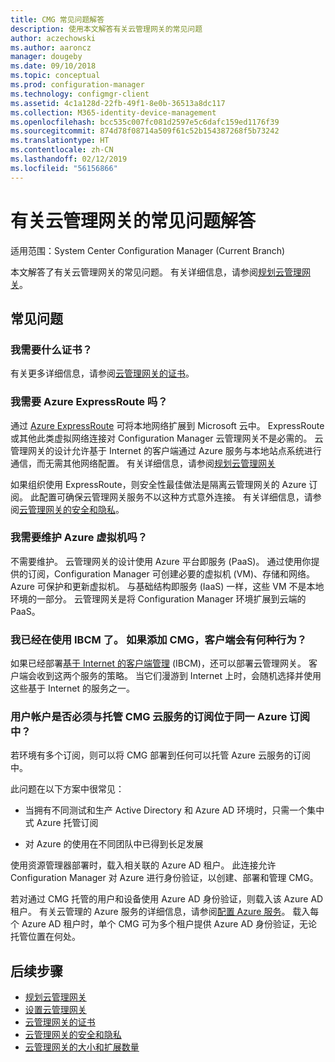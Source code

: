 ```yaml
---
title: CMG 常见问题解答
description: 使用本文解答有关云管理网关的常见问题
author: aczechowski
ms.author: aaroncz
manager: dougeby
ms.date: 09/10/2018
ms.topic: conceptual
ms.prod: configuration-manager
ms.technology: configmgr-client
ms.assetid: 4c1a128d-22fb-49f1-8e0b-36513a8dc117
ms.collection: M365-identity-device-management
ms.openlocfilehash: bcc535c007fc081d2597e5c6dafc159ed1176f39
ms.sourcegitcommit: 874d78f08714a509f61c52b154387268f5b73242
ms.translationtype: HT
ms.contentlocale: zh-CN
ms.lasthandoff: 02/12/2019
ms.locfileid: "56156866"
---
```

# <a name="frequently-asked-questions-about-the-cloud-management-gateway"></a>有关云管理网关的常见问题解答

适用范围：System Center Configuration Manager (Current Branch)

本文解答了有关云管理网关的常见问题。 有关详细信息，请参阅[规划云管理网关](/sccm/core/clients/manage/cmg/plan-cloud-management-gateway)。


## <a name="frequently-asked-questions"></a>常见问题

### <a name="what-certificates-do-i-need"></a>我需要什么证书？

有关更多详细信息，请参阅[云管理网关的证书](/sccm/core/clients/manage/cmg/certificates-for-cloud-management-gateway)。


### <a name="do-i-need-azure-expressroute"></a>我需要 Azure ExpressRoute 吗？

通过 [Azure ExpressRoute](/azure/expressroute/expressroute-introduction) 可将本地网络扩展到 Microsoft 云中。 ExpressRoute 或其他此类虚拟网络连接对 Configuration Manager 云管理网关不是必需的。 云管理网关的设计允许基于 Internet 的客户端通过 Azure 服务与本地站点系统进行通信，而无需其他网络配置。 有关详细信息，请参阅[规划云管理网关](/sccm/core/clients/manage/cmg/plan-cloud-management-gateway)

如果组织使用 ExpressRoute，则安全性最佳做法是隔离云管理网关的 Azure 订阅。 此配置可确保云管理网关服务不以这种方式意外连接。 有关详细信息，请参阅[云管理网关的安全和隐私](/sccm/core/clients/manage/cmg/security-and-privacy-for-cloud-management-gateway)。


### <a name="do-i-need-to-maintain-the-azure-virtual-machines"></a>我需要维护 Azure 虚拟机吗？

不需要维护。 云管理网关的设计使用 Azure 平台即服务 (PaaS)。 通过使用你提供的订阅，Configuration Manager 可创建必要的虚拟机 (VM)、存储和网络。 Azure 可保护和更新虚拟机。 与基础结构即服务 (IaaS) 一样，这些 VM 不是本地环境的一部分。 云管理网关是将 Configuration Manager 环境扩展到云端的 PaaS。 


### <a name="im-already-using-ibcm-if-i-add-cmg-how-do-clients-behave"></a>我已经在使用 IBCM 了。 如果添加 CMG，客户端会有何种行为？

如果已经部署[基于 Internet 的客户端管理](/sccm/core/clients/manage/plan-internet-based-client-management) (IBCM)，还可以部署云管理网关。 客户端会收到这两个服务的策略。 当它们漫游到 Internet 上时，会随机选择并使用这些基于 Internet 的服务之一。


### <a name="do-the-user-accounts-have-to-be-in-the-same-azure-subscription-as-the-subscription-that-hosts-the-cmg-cloud-service"></a>用户帐户是否必须与托管 CMG 云服务的订阅位于同一 Azure 订阅中？
<!--SCCMDocs-pr issue #2873--> 若环境有多个订阅，则可以将 CMG 部署到任何可以托管 Azure 云服务的订阅中。 

此问题在以下方案中很常见：  

- 当拥有不同测试和生产 Active Directory 和 Azure AD 环境时，只需一个集中式 Azure 托管订阅  

- 对 Azure 的使用在不同团队中已得到长足发展  

使用资源管理器部署时，载入相关联的 Azure AD 租户。 此连接允许 Configuration Manager 对 Azure 进行身份验证，以创建、部署和管理 CMG。  

若对通过 CMG 托管的用户和设备使用 Azure AD 身份验证，则载入该 Azure AD 租户。 有关云管理的 Azure 服务的详细信息，请参阅[配置 Azure 服务](/sccm/core/servers/deploy/configure/azure-services-wizard)。 载入每个 Azure AD 租户时，单个 CMG 可为多个租户提供 Azure AD 身份验证，无论托管位置在何处。



## <a name="next-steps"></a>后续步骤

- [规划云管理网关](/sccm/core/clients/manage/cmg/plan-cloud-management-gateway)
- [设置云管理网关](/sccm/core/clients/manage/cmg/setup-cloud-management-gateway)
- [云管理网关的证书](/sccm/core/clients/manage/cmg/certificates-for-cloud-management-gateway)
- [云管理网关的安全和隐私](/sccm/core/clients/manage/cmg/security-and-privacy-for-cloud-management-gateway)
- [云管理网关的大小和扩展数量](/sccm/core/plan-design/configs/size-and-scale-numbers#bkmk_cmg)
